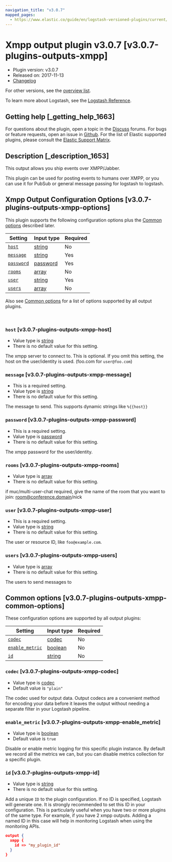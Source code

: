 ```yaml
---
navigation_title: "v3.0.7"
mapped_pages:
  - https://www.elastic.co/guide/en/logstash-versioned-plugins/current/v3.0.7-plugins-outputs-xmpp.html
---
```


# Xmpp output plugin v3.0.7 [v3.0.7-plugins-outputs-xmpp]


* Plugin version: v3.0.7
* Released on: 2017-11-13
* [Changelog](https://github.com/logstash-plugins/logstash-output-xmpp/blob/v3.0.7/CHANGELOG.md)

For other versions, see the [overview list](output-xmpp-index.md).

To learn more about Logstash, see the [Logstash Reference](logstash://reference/index.md).

## Getting help [_getting_help_1663]

For questions about the plugin, open a topic in the [Discuss](http://discuss.elastic.co) forums. For bugs or feature requests, open an issue in [Github](https://github.com/logstash-plugins/logstash-output-xmpp). For the list of Elastic supported plugins, please consult the [Elastic Support Matrix](https://www.elastic.co/support/matrix#matrix_logstash_plugins).


## Description [_description_1653]

This output allows you ship events over XMPP/Jabber.

This plugin can be used for posting events to humans over XMPP, or you can use it for PubSub or general message passing for logstash to logstash.


## Xmpp Output Configuration Options [v3.0.7-plugins-outputs-xmpp-options]

This plugin supports the following configuration options plus the [Common options](v3-0-7-plugins-outputs-xmpp.md#v3.0.7-plugins-outputs-xmpp-common-options) described later.

| Setting | Input type | Required |
| --- | --- | --- |
| [`host`](v3-0-7-plugins-outputs-xmpp.md#v3.0.7-plugins-outputs-xmpp-host) | [string](logstash://reference/configuration-file-structure.md#string) | No |
| [`message`](v3-0-7-plugins-outputs-xmpp.md#v3.0.7-plugins-outputs-xmpp-message) | [string](logstash://reference/configuration-file-structure.md#string) | Yes |
| [`password`](v3-0-7-plugins-outputs-xmpp.md#v3.0.7-plugins-outputs-xmpp-password) | [password](logstash://reference/configuration-file-structure.md#password) | Yes |
| [`rooms`](v3-0-7-plugins-outputs-xmpp.md#v3.0.7-plugins-outputs-xmpp-rooms) | [array](logstash://reference/configuration-file-structure.md#array) | No |
| [`user`](v3-0-7-plugins-outputs-xmpp.md#v3.0.7-plugins-outputs-xmpp-user) | [string](logstash://reference/configuration-file-structure.md#string) | Yes |
| [`users`](v3-0-7-plugins-outputs-xmpp.md#v3.0.7-plugins-outputs-xmpp-users) | [array](logstash://reference/configuration-file-structure.md#array) | No |

Also see [Common options](v3-0-7-plugins-outputs-xmpp.md#v3.0.7-plugins-outputs-xmpp-common-options) for a list of options supported by all output plugins.

 

### `host` [v3.0.7-plugins-outputs-xmpp-host]

* Value type is [string](logstash://reference/configuration-file-structure.md#string)
* There is no default value for this setting.

The xmpp server to connect to. This is optional. If you omit this setting, the host on the user/identity is used. (foo.com for `user@foo.com`)


### `message` [v3.0.7-plugins-outputs-xmpp-message]

* This is a required setting.
* Value type is [string](logstash://reference/configuration-file-structure.md#string)
* There is no default value for this setting.

The message to send. This supports dynamic strings like `%{{host}}`


### `password` [v3.0.7-plugins-outputs-xmpp-password]

* This is a required setting.
* Value type is [password](logstash://reference/configuration-file-structure.md#password)
* There is no default value for this setting.

The xmpp password for the user/identity.


### `rooms` [v3.0.7-plugins-outputs-xmpp-rooms]

* Value type is [array](logstash://reference/configuration-file-structure.md#array)
* There is no default value for this setting.

if muc/multi-user-chat required, give the name of the room that you want to join: room@conference.domain/nick


### `user` [v3.0.7-plugins-outputs-xmpp-user]

* This is a required setting.
* Value type is [string](logstash://reference/configuration-file-structure.md#string)
* There is no default value for this setting.

The user or resource ID, like `foo@example.com`.


### `users` [v3.0.7-plugins-outputs-xmpp-users]

* Value type is [array](logstash://reference/configuration-file-structure.md#array)
* There is no default value for this setting.

The users to send messages to



## Common options [v3.0.7-plugins-outputs-xmpp-common-options]

These configuration options are supported by all output plugins:

| Setting | Input type | Required |
| --- | --- | --- |
| [`codec`](v3-0-7-plugins-outputs-xmpp.md#v3.0.7-plugins-outputs-xmpp-codec) | [codec](logstash://reference/configuration-file-structure.md#codec) | No |
| [`enable_metric`](v3-0-7-plugins-outputs-xmpp.md#v3.0.7-plugins-outputs-xmpp-enable_metric) | [boolean](logstash://reference/configuration-file-structure.md#boolean) | No |
| [`id`](v3-0-7-plugins-outputs-xmpp.md#v3.0.7-plugins-outputs-xmpp-id) | [string](logstash://reference/configuration-file-structure.md#string) | No |

### `codec` [v3.0.7-plugins-outputs-xmpp-codec]

* Value type is [codec](logstash://reference/configuration-file-structure.md#codec)
* Default value is `"plain"`

The codec used for output data. Output codecs are a convenient method for encoding your data before it leaves the output without needing a separate filter in your Logstash pipeline.


### `enable_metric` [v3.0.7-plugins-outputs-xmpp-enable_metric]

* Value type is [boolean](logstash://reference/configuration-file-structure.md#boolean)
* Default value is `true`

Disable or enable metric logging for this specific plugin instance. By default we record all the metrics we can, but you can disable metrics collection for a specific plugin.


### `id` [v3.0.7-plugins-outputs-xmpp-id]

* Value type is [string](logstash://reference/configuration-file-structure.md#string)
* There is no default value for this setting.

Add a unique `ID` to the plugin configuration. If no ID is specified, Logstash will generate one. It is strongly recommended to set this ID in your configuration. This is particularly useful when you have two or more plugins of the same type. For example, if you have 2 xmpp outputs. Adding a named ID in this case will help in monitoring Logstash when using the monitoring APIs.

```json
output {
  xmpp {
    id => "my_plugin_id"
  }
}
```



